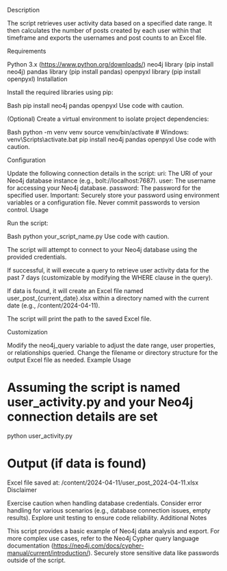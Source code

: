 Description

The script retrieves user activity data based on a specified date range. It then calculates the number of posts created by each user within that timeframe and exports the usernames and post counts to an Excel file.

Requirements

Python 3.x (https://www.python.org/downloads/)
neo4j library (pip install neo4j)
pandas library (pip install pandas)
openpyxl library (pip install openpyxl)
Installation

Install the required libraries using pip:

Bash
pip install neo4j pandas openpyxl
Use code with caution.

 (Optional) Create a virtual environment to isolate project dependencies:

Bash
python -m venv venv
source venv/bin/activate  # Windows: venv\Scripts\activate.bat
pip install neo4j pandas openpyxl
Use code with caution.

Configuration

Update the following connection details in the script:
uri: The URI of your Neo4j database instance (e.g., bolt://localhost:7687).
user: The username for accessing your Neo4j database.
password: The password for the specified user. Important: Securely store your password using environment variables or a configuration file. Never commit passwords to version control.
Usage

Run the script:

Bash
python your_script_name.py
Use code with caution.

 The script will attempt to connect to your Neo4j database using the provided credentials.

If successful, it will execute a query to retrieve user activity data for the past 7 days (customizable by modifying the WHERE clause in the query).

If data is found, it will create an Excel file named user_post_{current_date}.xlsx within a directory named with the current date (e.g., /content/2024-04-11).

The script will print the path to the saved Excel file.

Customization

Modify the neo4j_query variable to adjust the date range, user properties, or relationships queried.
Change the filename or directory structure for the output Excel file as needed.
Example Usage

# Assuming the script is named user_activity.py and your Neo4j connection details are set

python user_activity.py

# Output (if data is found)
Excel file saved at: /content/2024-04-11/user_post_2024-04-11.xlsx
Disclaimer

Exercise caution when handling database credentials.
Consider error handling for various scenarios (e.g., database connection issues, empty results).
Explore unit testing to ensure code reliability.
Additional Notes

This script provides a basic example of Neo4j data analysis and export.
For more complex use cases, refer to the Neo4j Cypher query language documentation (https://neo4j.com/docs/cypher-manual/current/introduction/).
Securely store sensitive data like passwords outside of the script.
